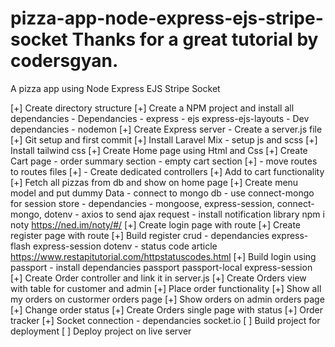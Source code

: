 # pizza-app-node-express-ejs-stripe-socket  Thanks for a great tutorial by codersgyan.
A pizza app using Node Express EJS Stripe Socket


[+] Create directory structure
[+] Create a NPM project and install all dependancies
    - Dependancies
        - express
        - ejs express-ejs-layouts
    - Dev dependancies
        - nodemon
[+] Create Express server - Create a server.js file
[+] Git setup and first commit
[+] Install Laravel Mix
    - setup js and scss
[+] Install tailwind css
[+] Create Home page using Html and Css
[+] Create Cart page
    - order summary section
    - empty cart section
[+] - move routes to routes files
[+] - Create dedicated controllers
[+] Add to cart functionality
    [+] Fetch all pizzas from db and show on home page
    [+] Create menu model and put dummy Data
        - connect to mongo db
        - use connect-mongo for session store
            - dependancies
                - mongoose, express-session, connect-mongo, dotenv
    - axios to send ajax request
    - install notification library npm i noty   https://ned.im/noty/#/
[+] Create login page with route
[+] Create register page with route
[+] Build register crud
    - dependancies express-flash express-session dotenv
    - status code article https://www.restapitutorial.com/httpstatuscodes.html
[+] Build login using passport
    - install dependancies passport passport-local express-session
[+] Create Order controller and link it in server.js
[+] Create Orders view with table for customer and admin
[+] Place order functionality
[+] Show all my orders on custormer orders page
[+] Show orders on admin orders page
[+] Change order status
[+] Create Orders single page with status
[+] Order tracker
    [+] Socket connection
        - dependancies socket.io
[ ] Build project for deployment
[ ] Deploy project on live server

